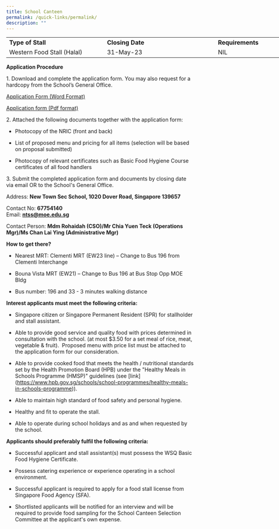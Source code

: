 ```yaml
---
title: School Canteen
permalink: /quick-links/permalink/
description: ""
---
```

<table style="border-collapse:
 collapse;width:617pt" width="821" cellspacing="0" cellpadding="0" border="0"><colgroup><col style="mso-width-source:userset;mso-width-alt:9581;width:197pt" width="262"> <col style="mso-width-source:userset;mso-width-alt:11008;width:226pt" width="301"> <col style="mso-width-source:userset;mso-width-alt:9435;width:194pt" width="258"></colgroup><tbody><tr style="height:20.25pt" height="27"><td style="height:20.25pt;width:197pt" width="262" class="xl67" height="27"><b>Type of Stall<span style="mso-spacerun:yes">&nbsp;</span></b></td><td style="border-left:none;width:226pt" width="301" class="xl68"><b>Closing Date</b></td><td style="border-left:none;width:194pt" width="258" class="xl69"><span style="font-variant-ligatures: normal;font-variant-caps: normal;orphans: 2;
  widows: 2;-webkit-text-stroke-width: 0px;text-decoration-thickness: initial;
  text-decoration-style: initial;text-decoration-color: initial"><b>Requirements</b></span></td></tr><tr style="mso-height-source:userset;height:18.75pt" height="25"><td style="height:18.75pt" class="xl65" height="25"><span style="font-variant-ligatures: normal;
  font-variant-caps: normal;orphans: 2;widows: 2;-webkit-text-stroke-width: 0px;
  text-decoration-thickness: initial;text-decoration-style: initial;text-decoration-color: initial">Western Food Stall (Halal)</span></td><td style="border-left:none" class="xl66"><span style="font-variant-ligatures: normal;
  font-variant-caps: normal;orphans: 2;widows: 2;-webkit-text-stroke-width: 0px;
  text-decoration-thickness: initial;text-decoration-style: initial;text-decoration-color: initial">31-May-23</span></td><td style="border-left:none" class="xl66"><span style="font-variant-ligatures: normal;
  font-variant-caps: normal;orphans: 2;widows: 2;-webkit-text-stroke-width: 0px;
  text-decoration-thickness: initial;text-decoration-style: initial;text-decoration-color: initial">NIL</span></td></tr></tbody></table>
	
		
**Application Procedure**

  
1\. Download and complete the application form. You may also request for a hardcopy from the School’s General Office.

[Application Form (Word Format)](https://go.gov.sg/canteen-application-form)

[Application form (Pdf format)](/files/application%20form.pdf)

2\. Attached the following documents together with the application form:

* Photocopy of the NRIC (front and back)

*  List of proposed menu and pricing for all items (selection will be based on proposal submitted)

* Photocopy of relevant certificates such as Basic Food Hygiene Course certificates of all food handlers

3\. Submit the completed application form and documents by closing date via email OR to the School's General Office.

Address: **New Town Sec School, 1020 Dover Road, Singapore 139657** 

Contact No: **67754140**  
Email: **ntss@moe.edu.sg**

Contact Person: **Mdm Rohaidah (CSO)/Mr Chia Yuen Teck (Operations Mgr)/Ms Chan Lai Ying (Administrative Mgr)**

**How to get there?**

* Nearest MRT: Clementi MRT (EW23 line) – Change to Bus 196 from Clementi Interchange

* Bouna Vista MRT (EW21) – Change to Bus 196 at Bus Stop Opp MOE Bldg

* Bus number: 196 and 33 - 3 minutes walking distance

**Interest applicants must meet the following criteria:**

* Singapore citizen or Singapore Permanent Resident (SPR) for stallholder and stall assistant.

* Able to provide good service and quality food with prices determined in consultation with the school. (at most $3.50 for a set meal of rice, meat, vegetable &amp; fruit).&nbsp; Proposed menu with price list must be attached to the application form for our consideration.

* Able to provide cooked food that meets the health / nutritional standards set by the Health Promotion Board (HPB) under the "Healthy Meals in Schools Programme (HMSP)" guidelines (see \[link\](https://www.hpb.gov.sg/schools/school-programmes/healthy-meals-in-schools-programme)).

* Able to maintain high standard of food safety and personal hygiene.

* Healthy and fit to operate the stall.

*  Able to operate during school holidays and as and when requested by the school.

**Applicants should preferably fulfil the following criteria:**

* Successful applicant and stall assistant(s) must possess the WSQ Basic Food Hygiene Certificate.

* Possess catering experience or experience operating in a school environment.

* Successful applicant is required to apply for a food stall license from Singapore Food Agency (SFA).

* Shortlisted applicants will be notified for an interview and will be required to provide food sampling for the School Canteen Selection Committee at the applicant's own expense.